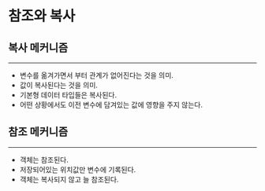 # 참조와 복사

## 복사 메커니즘
---
- 변수를 옮겨가면서 부터 관계가 없어진다는 것을 의미.  
- 값이 복사된다는 것을 의미.  
- 기본형 데이터 타입들은 복사된다.  
- 어떤 상황에서도 이전 변수에 담겨있는 값에 영향을 주지 않는다.  

## 참조 메커니즘 
---
- 객체는 참조된다.  
- 저장되어있는 위치값만 변수에 기록된다.  
- 객체는 복사되지 않고 늘 참조된다.  
